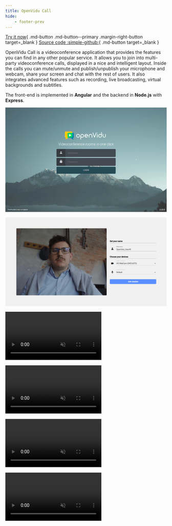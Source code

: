 ```yaml
---
title: OpenVidu Call
hide:
    - footer-prev
---
```


[Try it now](https://demos.openvidu.io/openvidu-call/){ .md-button .md-button--primary .margin-right-button target=_blank }
[Source code :simple-github:](https://github.com/OpenVidu/openvidu-tutorials){ .md-button target=_blank }

OpenVidu Call is a videoconference application that provides the features you can find in any other popular service. It allows you to join into multi-party videoconference calls, displayed in a nice and intelligent layout. Inside the calls you can mute/unmute and publish/unpublish your microphone and webcam, share your screen and chat with the rest of users. It also integrates advanced features such as recording, live broadcasting, virtual backgrounds and subtitles.

The front-end is implemented in **Angular** and the backend in **Node.js** with **Express**.

<div class="grid-container">

<!-- Somehow the following plain HTML elements being in one line greatly affects MKDocs performance and ability to build the site -->

<div class="grid-33"><p><a class="glightbox" href="../../assets/images/ov-call-login.png" data-type="image" data-width="100%" data-height="auto" data-desc-position="bottom"><img src="../../assets/images/ov-call-login.png" loading="lazy"/></a></p></div>

<div class="grid-33"><p><a class="glightbox" href="../../assets/images/ov-call-prejoin.png" data-type="image" data-width="100%" data-height="auto" data-desc-position="bottom"><img src="../../assets/images/ov-call-prejoin.png" loading="lazy"/></a></p></div>

<div class="grid-33"><p><a class="glightbox" href="../../assets/videos/ov-call-greetings.mp4" data-type="video"><video src="../../assets/videos/ov-call-greetings.mp4" muted playsinline autoplay loop async></video></a></p></div>

</div>

<div class="grid-container">

<div class="grid-33"><p><a class="glightbox" href="../../assets/videos/ov-call-chat.mp4" data-type="video"><video src="../../assets/videos/ov-call-chat.mp4" muted playsinline autoplay loop async></video></a></p></div>

<div class="grid-33"><p><a class="glightbox" href="../../assets/videos/ov-call-participants.mp4" data-type="video"><video src="../../assets/videos/ov-call-participants.mp4" muted playsinline autoplay loop async></video></a></p></div>

<div class="grid-33"><p><a class="glightbox" href="../../assets/videos/ov-call-screenshare.mp4" data-type="video"><video src="../../assets/videos/ov-call-screenshare.mp4" muted playsinline autoplay loop async></video></a></p></div>

</div>

<script>window.setupGallery()</script>